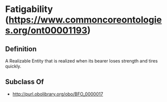 # Fatigability (https://www.commoncoreontologies.org/ont00001193)

## Definition
A Realizable Entity that is realized when its bearer loses strength and tires quickly.

## Subclass Of
- http://purl.obolibrary.org/obo/BFO_0000017

